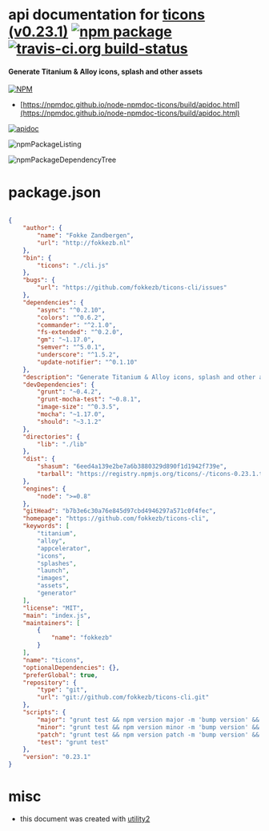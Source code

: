 # api documentation for  [ticons (v0.23.1)](https://github.com/fokkezb/ticons-cli)  [![npm package](https://img.shields.io/npm/v/npmdoc-ticons.svg?style=flat-square)](https://www.npmjs.org/package/npmdoc-ticons) [![travis-ci.org build-status](https://api.travis-ci.org/npmdoc/node-npmdoc-ticons.svg)](https://travis-ci.org/npmdoc/node-npmdoc-ticons)
#### Generate Titanium & Alloy icons, splash and other assets

[![NPM](https://nodei.co/npm/ticons.png?downloads=true&downloadRank=true&stars=true)](https://www.npmjs.com/package/ticons)

- [https://npmdoc.github.io/node-npmdoc-ticons/build/apidoc.html](https://npmdoc.github.io/node-npmdoc-ticons/build/apidoc.html)

[![apidoc](https://npmdoc.github.io/node-npmdoc-ticons/build/screenCapture.buildCi.browser.%252Ftmp%252Fbuild%252Fapidoc.html.png)](https://npmdoc.github.io/node-npmdoc-ticons/build/apidoc.html)

![npmPackageListing](https://npmdoc.github.io/node-npmdoc-ticons/build/screenCapture.npmPackageListing.svg)

![npmPackageDependencyTree](https://npmdoc.github.io/node-npmdoc-ticons/build/screenCapture.npmPackageDependencyTree.svg)



# package.json

```json

{
    "author": {
        "name": "Fokke Zandbergen",
        "url": "http://fokkezb.nl"
    },
    "bin": {
        "ticons": "./cli.js"
    },
    "bugs": {
        "url": "https://github.com/fokkezb/ticons-cli/issues"
    },
    "dependencies": {
        "async": "^0.2.10",
        "colors": "^0.6.2",
        "commander": "^2.1.0",
        "fs-extended": "^0.2.0",
        "gm": "~1.17.0",
        "semver": "^5.0.1",
        "underscore": "^1.5.2",
        "update-notifier": "^0.1.10"
    },
    "description": "Generate Titanium & Alloy icons, splash and other assets",
    "devDependencies": {
        "grunt": "~0.4.2",
        "grunt-mocha-test": "~0.8.1",
        "image-size": "^0.3.5",
        "mocha": "~1.17.0",
        "should": "~3.1.2"
    },
    "directories": {
        "lib": "./lib"
    },
    "dist": {
        "shasum": "6eed4a139e2be7a6b3880329d890f1d1942f739e",
        "tarball": "https://registry.npmjs.org/ticons/-/ticons-0.23.1.tgz"
    },
    "engines": {
        "node": ">=0.8"
    },
    "gitHead": "b7b3e6c30a76e845d97cbd4946297a571c0f4fec",
    "homepage": "https://github.com/fokkezb/ticons-cli",
    "keywords": [
        "titanium",
        "alloy",
        "appcelerator",
        "icons",
        "splashes",
        "launch",
        "images",
        "assets",
        "generator"
    ],
    "license": "MIT",
    "main": "index.js",
    "maintainers": [
        {
            "name": "fokkezb"
        }
    ],
    "name": "ticons",
    "optionalDependencies": {},
    "preferGlobal": true,
    "repository": {
        "type": "git",
        "url": "git://github.com/fokkezb/ticons-cli.git"
    },
    "scripts": {
        "major": "grunt test && npm version major -m 'bump version' && npm publish && git push && git push --tags",
        "minor": "grunt test && npm version minor -m 'bump version' && npm publish && git push && git push --tags",
        "patch": "grunt test && npm version patch -m 'bump version' && npm publish && git push && git push --tags",
        "test": "grunt test"
    },
    "version": "0.23.1"
}
```



# misc
- this document was created with [utility2](https://github.com/kaizhu256/node-utility2)
